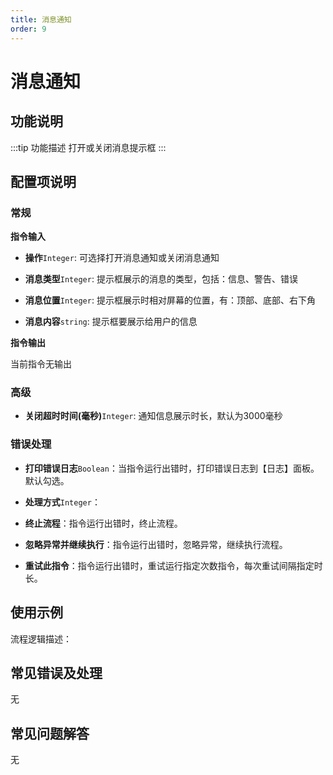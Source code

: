 ```yaml
---
title: 消息通知
order: 9
---
```


# 消息通知

## 功能说明

:::tip 功能描述
打开或关闭消息提示框
:::

## 配置项说明

### 常规

**指令输入**

- **操作**`Integer`: 可选择打开消息通知或关闭消息通知

- **消息类型**`Integer`: 提示框展示的消息的类型，包括：信息、警告、错误

- **消息位置**`Integer`: 提示框展示时相对屏幕的位置，有：顶部、底部、右下角

- **消息内容**`string`: 提示框要展示给用户的信息


**指令输出**

当前指令无输出

### 高级

- **关闭超时时间(毫秒)**`Integer`: 通知信息展示时长，默认为3000毫秒

### 错误处理

- **打印错误日志**`Boolean`：当指令运行出错时，打印错误日志到【日志】面板。默认勾选。

- **处理方式**`Integer`：

 - **终止流程**：指令运行出错时，终止流程。

 - **忽略异常并继续执行**：指令运行出错时，忽略异常，继续执行流程。

 - **重试此指令**：指令运行出错时，重试运行指定次数指令，每次重试间隔指定时长。

## 使用示例

流程逻辑描述：

## 常见错误及处理

无

## 常见问题解答

无

